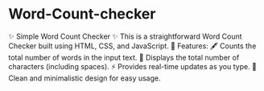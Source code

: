 # Word-Count-checker
✨ Simple Word Count Checker ✨ This is a straightforward Word Count Checker built using HTML, CSS, and JavaScript. 📝  Features:  🖋️ Counts the total number of words in the input text. 📜 Displays the total number of characters (including spaces). ⚡ Provides real-time updates as you type. 🎨 Clean and minimalistic design for easy usage. 
